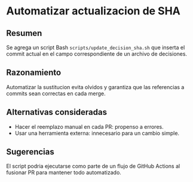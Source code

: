 # Automatizar actualizacion de SHA

## Resumen
Se agrega un script Bash `scripts/update_decision_sha.sh` que inserta el commit actual en el campo correspondiente de un archivo de decisiones.

## Razonamiento
Automatizar la sustitucion evita olvidos y garantiza que las referencias a commits sean correctas en cada merge.

## Alternativas consideradas
- Hacer el reemplazo manual en cada PR: propenso a errores.
- Usar una herramienta externa: innecesario para un cambio simple.

## Sugerencias
El script podria ejecutarse como parte de un flujo de GitHub Actions al fusionar PR para mantener todo automatizado.

